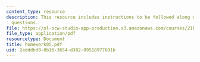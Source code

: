 ```yaml
---
content_type: resource
description: This resource includes instructions to be followed along with the homework
  questions.
file: https://ol-ocw-studio-app-production.s3.amazonaws.com/courses/21h-802-modern-latin-america-1808-present-revolution-dictatorship-democracy-spring-2005/2adddbd00b163654d38209518977601b_homework05.pdf
file_type: application/pdf
resourcetype: Document
title: homework05.pdf
uid: 2adddbd0-0b16-3654-d382-09518977601b
---
```

